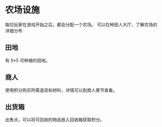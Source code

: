 # 农场设施

每位玩家在游戏开始之后，都会分配一个农场。
可以在种田人大厅，了解农场的详细分布

## 田地

有 5*5 可种植的田地。

## 商人

使用积分购买所需道具和材料，详情可以到商人章节查看。

## 出货箱

出售点，可以将可回收的物品放入回收箱获取积分。
